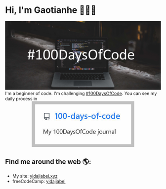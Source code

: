 # Hi, I'm Gaotianhe 👋👨‍💻

<img src="https://raw.githubusercontent.com/Gaotianhe/Gaotianhe/master/img/100DaysOfCode.png" alt="banner that says one thing is about #100DaysOfCode">
I'm a beginner of code. I'm challenging <a href="https://www.100daysofcode.com/">#100DaysOfCode</a>. You can see my daily process in
<br>
<center>
<a href="https://github.com/Gaotianhe/100-days-of-code" target="_blank">
  <img src="https://raw.githubusercontent.com/Gaotianhe/Gaotianhe/master/img/100DaysOfCode-repo.jpg" />
</a>
</center>

## Find me around the web 🌎:
- My site: [yidajiabei.xyz](https://www.yidajiabei.xyz/en/)
- freeCodeCamp: [yidajiabei](https://www.freecodecamp.org/yidajiabei)


<!--
**Gaotianhe/Gaotianhe** is a ✨ _special_ ✨ repository because its `README.md` (this file) appears on your GitHub profile.

Here are some ideas to get you started:

- 🔭 I’m currently working on ...
- 🌱 I’m currently learning ...
- 👯 I’m looking to collaborate on ...
- 🤔 I’m looking for help with ...
- 💬 Ask me about ...
- 📫 How to reach me: ...
- 😄 Pronouns: ...
- ⚡ Fun fact: ...
-->
